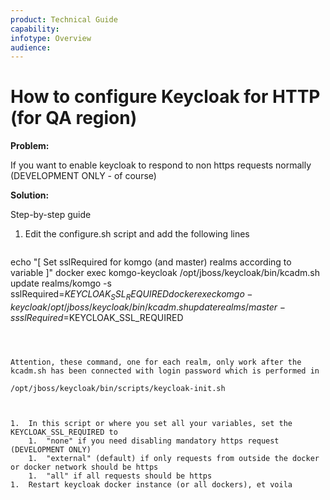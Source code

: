 ```yaml
---
product: Technical Guide
capability:
infotype: Overview
audience:
---
```


# How to configure Keycloak for HTTP \(for QA region\)

**Problem:**

If you want to enable keycloak to respond to non https requests normally (DEVELOPMENT ONLY - of course)

**Solution:**

Step-by-step guide



1.  Edit the configure.sh script and add the following lines

    ```
echo "[ Set sslRequired for komgo (and master) realms according to variable ]"
docker exec komgo-keycloak /opt/jboss/keycloak/bin/kcadm.sh update realms/komgo -s sslRequired=$KEYCLOAK_SSL_REQUIRED
docker exec komgo-keycloak /opt/jboss/keycloak/bin/kcadm.sh update realms/master -s sslRequired=$KEYCLOAK_SSL_REQUIRED
```



Attention, these command, one for each realm, only work after the kcadm.sh has been connected with login password which is performed in 

/opt/jboss/keycloak/bin/scripts/keycloak-init.sh



1.  In this script or where you set all your variables, set the KEYCLOAK_SSL_REQUIRED to 
    1.  "none" if you need disabling mandatory https request (DEVELOPMENT ONLY)
    1.  "external" (default) if only requests from outside the docker or docker network should be https
    1.  "all" if all requests should be https 
1.  Restart keycloak docker instance (or all dockers), et voila

